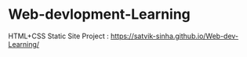 # Web-devlopment-Learning
HTML+CSS Static Site Project : https://satvik-sinha.github.io/Web-dev-Learning/
